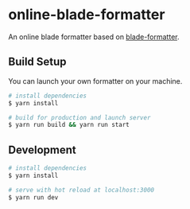 # online-blade-formatter

An online blade formatter based on [blade-formatter](https://github.com/shufo/blade-formatter).

## Build Setup

You can launch your own formatter on your machine.

```bash
# install dependencies
$ yarn install

# build for production and launch server
$ yarn run build && yarn run start
```

## Development

```bash
# install dependencies
$ yarn install

# serve with hot reload at localhost:3000
$ yarn run dev
```

